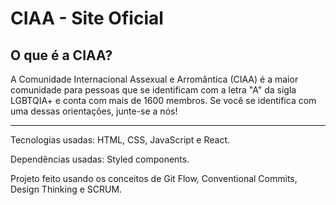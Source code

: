 # CIAA - Site Oficial

## O que é a CIAA?

A Comunidade Internacional Assexual e Arromântica (CIAA) é a maior comunidade para pessoas que se identificam com a letra "A" da sigla LGBTQIA+ e conta com mais de 1600 membros. Se você se identifica com uma dessas orientações, junte-se a nós!

<hr>

Tecnologias usadas: HTML, CSS, JavaScript e React.

Dependências usadas: Styled components.

Projeto feito usando os conceitos de Git Flow, Conventional Commits, Design Thinking e SCRUM.
